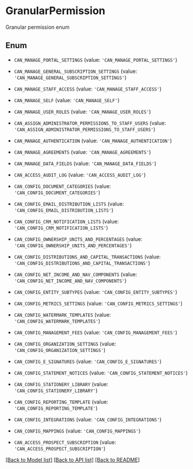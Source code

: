 # GranularPermission

Granular permission enum

## Enum

* `CAN_MANAGE_PORTAL_SETTINGS` (value: `'CAN_MANAGE_PORTAL_SETTINGS'`)

* `CAN_MANAGE_GENERAL_SUBSCRIPTION_SETTINGS` (value: `'CAN_MANAGE_GENERAL_SUBSCRIPTION_SETTINGS'`)

* `CAN_MANAGE_STAFF_ACCESS` (value: `'CAN_MANAGE_STAFF_ACCESS'`)

* `CAN_MANAGE_SELF` (value: `'CAN_MANAGE_SELF'`)

* `CAN_MANAGE_USER_ROLES` (value: `'CAN_MANAGE_USER_ROLES'`)

* `CAN_ASSIGN_ADMINISTRATOR_PERMISSIONS_TO_STAFF_USERS` (value: `'CAN_ASSIGN_ADMINISTRATOR_PERMISSIONS_TO_STAFF_USERS'`)

* `CAN_MANAGE_AUTHENTICATION` (value: `'CAN_MANAGE_AUTHENTICATION'`)

* `CAN_MANAGE_AGREEMENTS` (value: `'CAN_MANAGE_AGREEMENTS'`)

* `CAN_MANAGE_DATA_FIELDS` (value: `'CAN_MANAGE_DATA_FIELDS'`)

* `CAN_ACCESS_AUDIT_LOG` (value: `'CAN_ACCESS_AUDIT_LOG'`)

* `CAN_CONFIG_DOCUMENT_CATEGORIES` (value: `'CAN_CONFIG_DOCUMENT_CATEGORIES'`)

* `CAN_CONFIG_EMAIL_DISTRIBUTION_LISTS` (value: `'CAN_CONFIG_EMAIL_DISTRIBUTION_LISTS'`)

* `CAN_CONFIG_CRM_NOTIFICATION_LISTS` (value: `'CAN_CONFIG_CRM_NOTIFICATION_LISTS'`)

* `CAN_CONFIG_OWNERSHIP_UNITS_AND_PERCENTAGES` (value: `'CAN_CONFIG_OWNERSHIP_UNITS_AND_PERCENTAGES'`)

* `CAN_CONFIG_DISTRIBUTIONS_AND_CAPITAL_TRANSACTIONS` (value: `'CAN_CONFIG_DISTRIBUTIONS_AND_CAPITAL_TRANSACTIONS'`)

* `CAN_CONFIG_NET_INCOME_AND_NAV_COMPONENTS` (value: `'CAN_CONFIG_NET_INCOME_AND_NAV_COMPONENTS'`)

* `CAN_CONFIG_ENTITY_SUBTYPES` (value: `'CAN_CONFIG_ENTITY_SUBTYPES'`)

* `CAN_CONFIG_METRICS_SETTINGS` (value: `'CAN_CONFIG_METRICS_SETTINGS'`)

* `CAN_CONFIG_WATERMARK_TEMPLATES` (value: `'CAN_CONFIG_WATERMARK_TEMPLATES'`)

* `CAN_CONFIG_MANAGEMENT_FEES` (value: `'CAN_CONFIG_MANAGEMENT_FEES'`)

* `CAN_CONFIG_ORGANIZATION_SETTINGS` (value: `'CAN_CONFIG_ORGANIZATION_SETTINGS'`)

* `CAN_CONFIG_E_SIGNATURES` (value: `'CAN_CONFIG_E_SIGNATURES'`)

* `CAN_CONFIG_STATEMENT_NOTICES` (value: `'CAN_CONFIG_STATEMENT_NOTICES'`)

* `CAN_CONFIG_STATIONERY_LIBRARY` (value: `'CAN_CONFIG_STATIONERY_LIBRARY'`)

* `CAN_CONFIG_REPORTING_TEMPLATE` (value: `'CAN_CONFIG_REPORTING_TEMPLATE'`)

* `CAN_CONFIG_INTEGRATIONS` (value: `'CAN_CONFIG_INTEGRATIONS'`)

* `CAN_CONFIG_MAPPINGS` (value: `'CAN_CONFIG_MAPPINGS'`)

* `CAN_ACCESS_PROSPECT_SUBSCRIPTION` (value: `'CAN_ACCESS_PROSPECT_SUBSCRIPTION'`)

[[Back to Model list]](../README.md#documentation-for-models) [[Back to API list]](../README.md#documentation-for-api-endpoints) [[Back to README]](../README.md)


